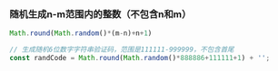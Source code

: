 ### 随机生成n-m范围内的整数（不包含n和m）
```javascript
Math.round(Math.random()*(m-n)+n+1)

// 生成随机6位数字字符串验证码，范围是111111-999999，不包含首尾
const randCode = Math.round(Math.random()*888886+111111+1) + '';
```
